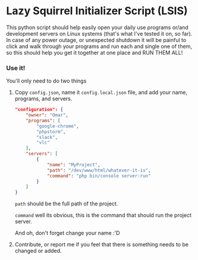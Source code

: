 # Lazy Squirrel Initializer Script (LSIS)

This python script should help easily open your daily use programs or/and development servers on Linux systems (that's what I've tested it on, so far). In case of any power outage, or unexpected shutdown it will be painful to click and walk through your programs and run each and single one of them, so this should help you get it together at one place and RUN THEM ALL!

### Use it!

You'll only need to do two things

1. Copy `config.json`, name it `config.local.json` file, and add your name, programs, and servers.

   ```json
   "configuration": {
       "owner": "Omar",
       "programs": [
           "google-chrome",
           "phpstorm",
           "slack",
           "vlc"
       ],
       "servers": [
           {
               "name": "MyProject",
               "path": "/dev/www/html/whatever-it-is",
               "command": "php bin/console server:run"
           }
       ]
   } 
   ```

   `path` should be the full path of the project.

   `command` well its obvious, this is the command that should run the project server.

   And oh, don't forget change your name :'D

2. Contribute, or report me if you feel that there is something needs to be changed or added.



